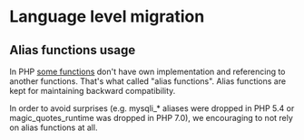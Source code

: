 # Language level migration

## Alias functions usage

In PHP [some functions](http://php.net/manual/en/aliases.php) don't have own implementation and referencing to 
another functions. That's what called "alias functions". Alias functions are kept for maintaining backward compatibility.

In order to avoid surprises (e.g. mysqli_* aliases were dropped in PHP 5.4 or magic_quotes_runtime was dropped in PHP 7.0),
we encouraging to not rely on alias functions at all.
